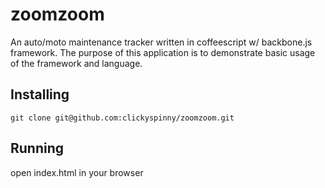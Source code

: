zoomzoom
========

An auto/moto maintenance tracker written in coffeescript w/ backbone.js framework.  The purpose of this application is to demonstrate basic usage of the framework and language.

## Installing
    git clone git@github.com:clickyspinny/zoomzoom.git

## Running
open index.html in your browser